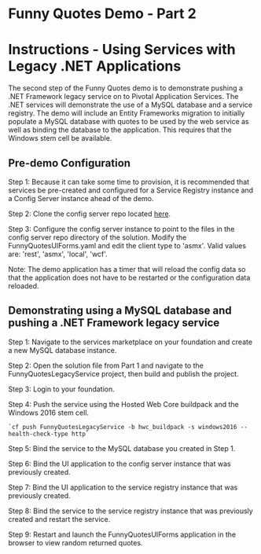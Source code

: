 # Funny Quotes Demo - Part 2


# Instructions - Using Services with Legacy .NET Applications
The second step of the Funny Quotes demo is to demonstrate pushing a .NET Framework legacy service on to Pivotal Application Services. The .NET services will demonstrate the use of a MySQL database and a service registry. The demo will include an Entity Frameworks migration to initially populate a MySQL database with quotes to be used by the web service as well as binding the database to the application. This requires that the Windows stem cell be available.


## Pre-demo Configuration
Step 1: Because it can take some time to provision, it is recommended that services be pre-created and configured for a Service Registry instance and a Config Server instance ahead of the demo.


Step 2: Clone the config server repo located [here](https://github.com/macsux/fortunesconfig).


Step 3: Configure the config server instance to point to the files in the config server repo directory of the solution.  Modify the FunnyQuotesUIForms.yaml and edit the client type to 'asmx'. Valid values are: 'rest', 'asmx', 'local', 'wcf'.


Note: The demo application has a timer that will reload the config data so that the application does not have to be restarted or the configuration data reloaded.


## Demonstrating using a MySQL database and pushing a .NET Framework legacy service


Step 1: Navigate to the services marketplace on your foundation and create a new MySQL database instance.


Step 2: Open the solution file from Part 1 and navigate to the FunnyQuotesLegacyService project, then build and publish the project.


Step 3: Login to your foundation.


Step 4: Push the service using the Hosted Web Core buildpack and the Windows 2016 stem cell.


	`cf push FunnyQuotesLegacyService -b hwc_buildpack -s windows2016 --health-check-type http`


Step 5: Bind the service to the MySQL database you created in Step 1.


Step 6: Bind the UI application to the config server instance that was previously created.


Step 7: Bind the UI application to the service registry instance that was previously created.


Step 8: Bind the service to the service registry instance that was previously created and restart the service.


Step 9: Restart and launch the FunnyQuotesUIForms application in the browser to view random returned quotes.

